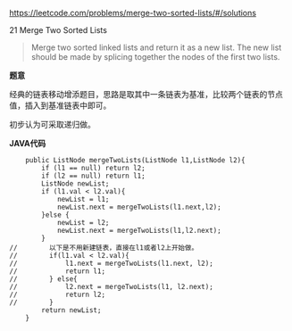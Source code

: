 https://leetcode.com/problems/merge-two-sorted-lists/#/solutions

21 Merge Two Sorted Lists

> Merge two sorted linked lists and return it as a new list. The new list should be made by splicing together the nodes of the first two lists.
> 
> 

**题意**

经典的链表移动增添题目，思路是取其中一条链表为基准，比较两个链表的节点值，插入到基准链表中即可。

初步认为可采取递归做。


**JAVA代码**


```
    public ListNode mergeTwoLists(ListNode l1,ListNode l2){
        if (l1 == null) return l2;
        if (l2 == null) return l1;
        ListNode newList;
        if (l1.val < l2.val){
            newList = l1;
            newList.next = mergeTwoLists(l1.next,l2);
        }else {
            newList = l2;
            newList.next = mergeTwoLists(l1,l2.next);
        }
//        以下是不用新建链表，直接在l1或者l2上开始做。
//        if(l1.val < l2.val){
//            l1.next = mergeTwoLists(l1.next, l2);
//            return l1;
//        } else{
//            l2.next = mergeTwoLists(l1, l2.next);
//            return l2;
//        }
        return newList;
    }
```
